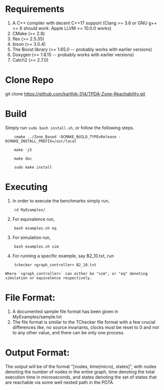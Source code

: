 # Requirements
1. A C++ compiler with decent C++17 support (Clang >= 3.6 or GNU g++ >= 6 should work. Apple LLVM >= 10.0.0 works)
2. CMake (>= 2.8)
3. flex (>= 2.5.35)
4. bison (>= 3.0.4)
5. The Boost library (>= 1.65.0 -- probably works with earlier versions)
6. Doxygen (>= 1.8.15 -- probably works with earlier versions)
7. Catch2 (>= 2.7.0)

# Clone Repo
git clone https://github.com/karthik-314/TPDA-Zone-Reachability.git

# Build
Simply run `sudo bash install.sh`, or follow the following steps.
```
	cmake ../Zone_Based -DCMAKE_BUILD_TYPE=Release -DCMAKE_INSTALL_PREFIX=/usr/local
```
```
	make -j5
```
```
	make doc
```
```
	sudo make install
```

# Executing
1. In order to execute the benchmarks simply run, 
```
	cd MyExamples/
```
2. For equivalence run,
```
	bash examples.sh eq
```
3. For simulation run,
```
	bash examples.sh sim
```
4. For running a specific example, say B2_10.txt, run
```
	tchecker <graph_controller> B2_10.txt
```
	Where `<graph_controller>` can either be "sim", or "eq" denoting simulation or equivalence respectively.

# File Format:
1. A documented sample file format has been given in MyExamples/sample.txt
2. The file format is similar to the TChecker file format with a few crucial differences like, no source invariants, clocks must be reset to 0 and not to any other value, and there can be only one process.

# Output Format:
The output will be of the format "[nodes, time(micro), states]", with nodes denoting the number of nodes in the entire graph, time denoting the total execution time in microseconds, and states denoting the set of states that are reachable via some well nested path in the PDTA.